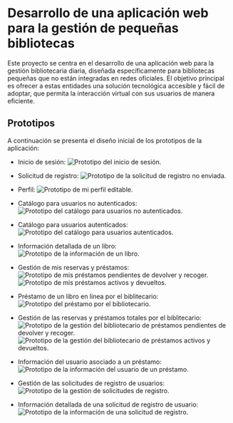# Desarrollo de una aplicación web para la gestión de pequeñas bibliotecas

Este proyecto se centra en el desarrollo de una aplicación web para la gestión bibliotecaria diaria, diseñada específicamente para bibliotecas pequeñas que no están integradas en redes oficiales. El objetivo principal es ofrecer a estas entidades una solución tecnológica accesible y fácil de adoptar, que permita la interacción virtual con sus usuarios de manera eficiente.

## Prototipos

A continuación se presenta el diseño inicial de los prototipos de la aplicación:

- Inicio de sesión:
![Prototipo del inicio de sesión.](./public/login.png)

- Solicitud de registro:
![Prototipo de la solicitud de registro no enviada.](./public/solicitud.png)

- Perfil:
![Prototipo de mi perfil editable.](./public/perfil.png)

- Catálogo para usuarios no autenticados:
![Prototipo del catálogo para usuarios no autenticados.](./public/catalogo-publico.png)

- Catálogo para usuarios autenticados:
![Prototipo del catálogo para usuarios autenticados.](./public/catalogo-login.png)

- Información detallada de un libro:
![Prototipo de la información de un libro.](./public/info-libro.png)

- Gestión de mis reservas y préstamos:
![Prototipo de mis préstamos pendientes de devolver y recoger.](./public/mis-prestamos-1.png)
![Prototipo de mis préstamos activos y devueltos.](./public/mis-prestamos-2.png)

- Préstamo de un libro en línea por el biblitecario:
![Prototipo del préstamo por el bibliotecario.](./public/reserva-admin.png)

- Gestión de las reservas y préstamos totales por el biblitecario:
![Prototipo de la gestión del bibliotecario de préstamos pendientes de devolver y recoger.](./public/prestamos-1.png)
![Prototipo de la gestión del bibliotecario de préstamos activos y devueltos.](./public/prestamos-2.png)

- Información del usuario asociado a un préstamo:
![Prototipo de la información del usuario de un préstamo.](./public/bloquear.png)

- Gestión de las solicitudes de registro de usuarios:
![Prototipo de la gestión de solicitudes de registro.](./public/solicitudes.png)

- Información detallada de una solicitud de registro de usuario:
![Prototipo de la información de una solicitud de registro.](./public/validar.png)
